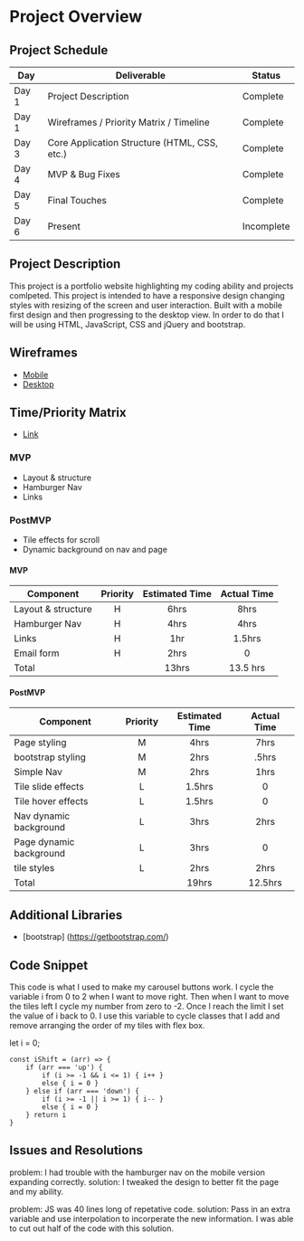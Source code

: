 # Project Overview

## Project Schedule

|  Day | Deliverable | Status
|---|---| ---|
|Day 1| Project Description | Complete
|Day 1| Wireframes / Priority Matrix / Timeline | Complete
|Day 3| Core Application Structure (HTML, CSS, etc.) | Complete
|Day 4| MVP & Bug Fixes | Complete
|Day 5| Final Touches | Complete
|Day 6| Present | Incomplete


## Project Description

This project is a portfolio website highlighting my coding ability and projects comlpeted. This project is intended to have a responsive design changing styles with resizing of the screen and user interaction. Built with a mobile first design and then progressing to the desktop view. In order to do that I will be using HTML, JavaScript, CSS and jQuery and bootstrap.

## Wireframes

- [Mobile](https://i.imgur.com/VOKUGYd.jpg)
- [Desktop](https://imgur.com/a/80I6doV)

## Time/Priority Matrix 

- [Link](https://imgur.com/a/Kt7nMAo)


### MVP
- Layout & structure
- Hamburger Nav
- Links 

### PostMVP
- Tile effects for scroll
- Dynamic background on nav and page

#### MVP
| Component | Priority | Estimated Time | Actual Time |
| --- | :---: |  :---: | :---: | 
| Layout & structure   | H | 6hrs | 8hrs |
| Hamburger Nav        | H | 4hrs | 4hrs |
| Links                | H | 1hr  | 1.5hrs |
| Email form           | H | 2hrs | 0 |
| Total                |   | 13hrs| 13.5 hrs|

#### PostMVP
| Component | Priority | Estimated Time | Actual Time |
| --- | :---: |  :---: | :---: | 
| Page styling            | M | 4hrs   | 7hrs |
| bootstrap styling       | M | 2hrs   | .5hrs |
| Simple Nav              | M | 2hrs   | 1hrs |
| Tile slide effects      | L | 1.5hrs | 0 |
| Tile hover effects      | L | 1.5hrs | 0 |
| Nav dynamic background  | L | 3hrs   | 2hrs |
| Page dynamic background | L | 3hrs   | 0 |
| tile styles             | L | 2hrs   | 2hrs |
| Total                   |   | 19hrs  | 12.5hrs |


## Additional Libraries
- [bootstrap] (https://getbootstrap.com/)

## Code Snippet

This code is what I used to make my carousel buttons work. I cycle the variable i from 0 to 2 when I want to move right. Then when I want to move the tiles left I cycle my number from zero to -2. Once I reach the limit I set the value of i back to 0. I use this variable to cycle classes that I add and remove arranging the order of my tiles with flex box.

let i = 0;

    const iShift = (arr) => {
        if (arr === 'up') {
            if (i >= -1 && i <= 1) { i++ }
            else { i = 0 }
        } else if (arr === 'down') {
            if (i >= -1 || i >= 1) { i-- }
            else { i = 0 }
        } return i
    }

## Issues and Resolutions
problem: I had trouble with the hamburger nav on the mobile version expanding correctly.
solution: I tweaked the design to better fit the page and my ability.

problem: JS was 40 lines long of repetative code.
solution: Pass in an extra variable and use interpolation to incorperate the new information. I was able to cut out half of the code with this solution.